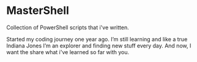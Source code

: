 # MasterShell
Collection of PowerShell scripts that i've written. 

Started my coding journey one year ago. I’m still learning and like a true Indiana Jones I’m an explorer and finding new stuff every day. And now, I want the share what i've learned so far with you.
